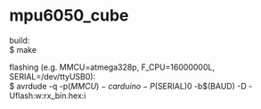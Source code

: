 mpu6050_cube
============

build:<br>
$ make

flashing (e.g. MMCU=atmega328p, F_CPU=16000000L, SERIAL=/dev/ttyUSB0):<br>
$ avrdude -q -p$(MMCU) -carduino -P$(SERIAL)0 -b$(BAUD) -D -Uflash:w:rx_bin.hex:i
